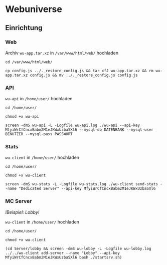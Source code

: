 # Webuniverse

## Einrichtung
### Web
Archiv `wu-app.tar.xz` in `/var/www/html/web/` hochladen

`cd /var/www/html/web/`<br>

`cp config.js ../._restore_config.js && tar xfJ wu-app.tar.xz && rm wu-app.tar.xz config.js && mv ../._restore_config.js config.js`

### API
`wu-api` in `/home/user/` hochladen

`cd /home/user/`

`chmod +x wu-api`

`screen -dmS wu-api -L -Logfile wu-api.log ./wu-api --api-key MfyiWrCfCncxBabm2M1eJKWxUzbaSXl6 --mysql-db DATENBANK --mysql-user BENUTZER --mysql-pass PASSWORT`

### Stats
`wu-client` in `/home/user/` hochladen

`cd /home/user/`

`chmod +x wu-client`

`screen -dmS wu-stats -L -Logfile wu-stats.log ./wu-client send-stats --name "Dedicated Server" --api-key MfyiWrCfCncxBabm2M1eJKWxUzbaSXl6`

### MC Server
*!Beispiel: Lobby!*

`wu-client` in `/home/user/` hochladen

`cd /home/user/`

`chmod +x wu-client`

`(cd Server/lobby && screen -dmS wu-lobby -L -Logfile wu-lobby.log ../../wu-client add-server --name "Lobby" --api-key MfyiWrCfCncxBabm2M1eJKWxUzbaSXl6 bash ./startsrv.sh)`
